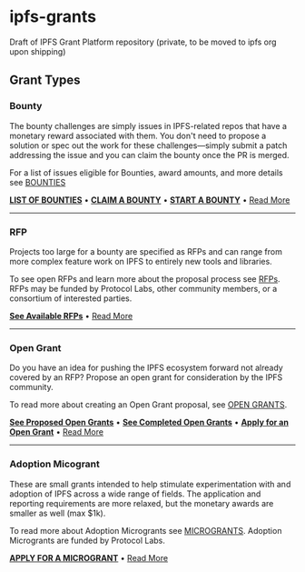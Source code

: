 # ipfs-grants
Draft of IPFS Grant Platform repository (private, to be moved to ipfs org upon shipping)

## Grant Types

### Bounty
The bounty challenges are simply issues in IPFS-related repos that have a monetary reward associated with them. You don't need to propose a solution or spec out the work for these challenges⁠—simply submit a patch addressing the issue and you can claim the bounty once the PR is merged.

For a list of issues eligible for Bounties, award amounts, and more details see [BOUNTIES](BOUNTIES.md)

[**LIST OF BOUNTIES**](../../projects/1) • [**CLAIM A BOUNTY**](BOUNTIES.md#how-to-collect) • [**START A BOUNTY**](BOUNTIES.md#how-to-propose) • [Read More](BOUNTIES.md)

---

### RFP
Projects too large for a bounty are specified as RFPs and can range from more complex feature work on IPFS to entirely new tools and libraries. 

To see open RFPs and learn more about the proposal process see [RFPs](rfps). RFPs may be funded by Protocol Labs, other community members, or a consortium of interested parties.

[**See Available RFPs**](rfps) • [Read More](rfps)

---

### Open Grant
Do you have an idea for pushing the IPFS ecosystem forward not already covered by an RFP? Propose an open grant for consideration by the IPFS community.

To read more about creating an Open Grant proposal, see [OPEN GRANTS](open-grants).

[**See Proposed Open Grants**](open-grants) • [**See Completed Open Grants**](open-grants/completed) • [**Apply for an Open Grant**](open-grants/README.md) • [Read More](open-grants/README.md)

---

### Adoption Micogrant
These are small grants intended to help stimulate experimentation with and adoption of IPFS across a wide range of fields. The application and reporting requirements are more relaxed, but the monetary awards are smaller as well (max $1k).

To read more about Adoption Microgrants see [MICROGRANTS](microgrants). Adoption Microgrants are funded by Protocol Labs.

[**APPLY FOR A MICROGRANT**](micorgrants) • [Read More](microgrants)
